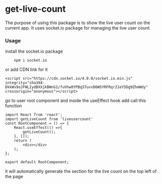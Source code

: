 # get-live-count

The purpose of using this package is to show the live user count on the current app. It uses socket.io package for managing the live user count.

### Usage
install the socket.io package

```
    npm i socket.io
```

or add CDN link for it
```
<script src="https://cdn.socket.io/4.0.0/socket.io.min.js" integrity="sha384-DkkWv9oJFWLIydBXXjkBWnG1/fuVhw8YPBq37uvvD6WSYRFRqr21eY5Dg9ZhmWdy" crossorigin="anonymous"></script>
```

go to user root component and inside the useEffect hook add call this function

```
import React from 'react';
import getLiveCount from 'liveusercount'
const RootComponent = () => {
    React.useEffect(() =>{
        getLiveCount();
    }, []);
    return (
        <div></div>
    );
};

export default RootComponent;

```

it will automatically generate the section for the live count on the top left of the page

